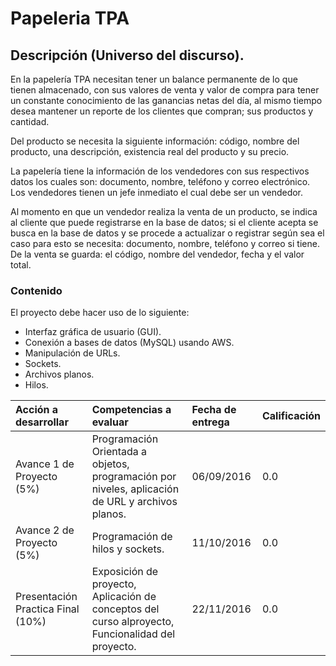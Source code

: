# P a p e l e r i a  TPA## Descripción (Universo del discurso).En la papelería TPA necesitan tener un balance permanente de lo que tienen almacenado, con sus valores de venta y valor de compra para tener un constante conocimiento de las ganancias netas del día, al mismo tiempo desea mantener un reporte de los clientes que compran; sus productos y cantidad.Del producto se necesita la siguiente información: código, nombre del producto, una descripción, existencia real del producto y su precio.La papelería tiene la información de los vendedores con sus respectivos datos los cuales son: documento, nombre, teléfono y correo electrónico. Los vendedores tienen un jefe inmediato el cual debe ser un vendedor.Al momento en que un vendedor realiza la venta de un producto, se indica al cliente que puede registrarse en la base de datos; si el cliente acepta se busca en la base de datos y se procede a actualizar o registrar según sea el caso para esto se necesita: documento, nombre, teléfono y correo si tiene.De la venta se guarda: el código, nombre del vendedor, fecha y el valor total.### ContenidoEl proyecto debe hacer uso de lo siguiente:* Interfaz gráfica de usuario (GUI).* Conexión a bases de datos (MySQL) usando AWS.* Manipulación de URLs.* Sockets.* Archivos planos.* Hilos.| Acción a desarrollar | Competencias a evaluar  | Fecha de entrega | Calificación | :------------- | :------------ | :------------ | :------------ || Avance 1 de Proyecto (5%)     |  Programación Orientada a objetos, programación por niveles, aplicación de URL y archivos planos.     | 06/09/2016 | 0.0|Avance 2 de Proyecto (5%)|Programación de hilos y sockets.|11/10/2016| 0.0|Presentación Practica Final (10%)|Exposición de proyecto, Aplicación de conceptos del curso alproyecto, Funcionalidad del proyecto.| 22/11/2016 | 0.0